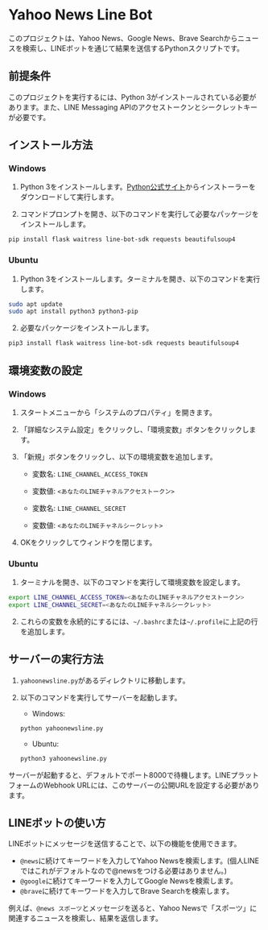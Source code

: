 

# Yahoo News Line Bot

このプロジェクトは、Yahoo News、Google News、Brave Searchからニュースを検索し、LINEボットを通じて結果を送信するPythonスクリプトです。

## 前提条件

このプロジェクトを実行するには、Python 3がインストールされている必要があります。また、LINE Messaging APIのアクセストークンとシークレットキーが必要です。

## インストール方法

### Windows

1. Python 3をインストールします。[Python公式サイト](https://www.python.org/downloads/windows/)からインストーラーをダウンロードして実行します。

2. コマンドプロンプトを開き、以下のコマンドを実行して必要なパッケージをインストールします。

```bash
pip install flask waitress line-bot-sdk requests beautifulsoup4
```

### Ubuntu

1. Python 3をインストールします。ターミナルを開き、以下のコマンドを実行します。

```bash
sudo apt update
sudo apt install python3 python3-pip
```

2. 必要なパッケージをインストールします。

```bash
pip3 install flask waitress line-bot-sdk requests beautifulsoup4
```

## 環境変数の設定

### Windows

1. スタートメニューから「システムのプロパティ」を開きます。

2. 「詳細なシステム設定」をクリックし、「環境変数」ボタンをクリックします。

3. 「新規」ボタンをクリックし、以下の環境変数を追加します。

   - 変数名: `LINE_CHANNEL_ACCESS_TOKEN`
   - 変数値: `<あなたのLINEチャネルアクセストークン>`

   - 変数名: `LINE_CHANNEL_SECRET`
   - 変数値: `<あなたのLINEチャネルシークレット>`

4. OKをクリックしてウィンドウを閉じます。

### Ubuntu

1. ターミナルを開き、以下のコマンドを実行して環境変数を設定します。

```bash
export LINE_CHANNEL_ACCESS_TOKEN=<あなたのLINEチャネルアクセストークン>
export LINE_CHANNEL_SECRET=<あなたのLINEチャネルシークレット>
```

2. これらの変数を永続的にするには、`~/.bashrc`または`~/.profile`に上記の行を追加します。

## サーバーの実行方法

1. `yahoonewsline.py`があるディレクトリに移動します。

2. 以下のコマンドを実行してサーバーを起動します。

   - Windows:

   ```bash
   python yahoonewsline.py
   ```

   - Ubuntu:

   ```bash
   python3 yahoonewsline.py
   ```

サーバーが起動すると、デフォルトでポート8000で待機します。LINEプラットフォームのWebhook URLには、このサーバーの公開URLを設定する必要があります。

## LINEボットの使い方

LINEボットにメッセージを送信することで、以下の機能を使用できます。

- `@news`に続けてキーワードを入力してYahoo Newsを検索します。(個人LINEではこれがデフォルトなので@newsをつける必要はありません。)
- `@google`に続けてキーワードを入力してGoogle Newsを検索します。
- `@brave`に続けてキーワードを入力してBrave Searchを検索します。

例えば、`@news スポーツ`とメッセージを送ると、Yahoo Newsで「スポーツ」に関連するニュースを検索し、結果を返信します。
